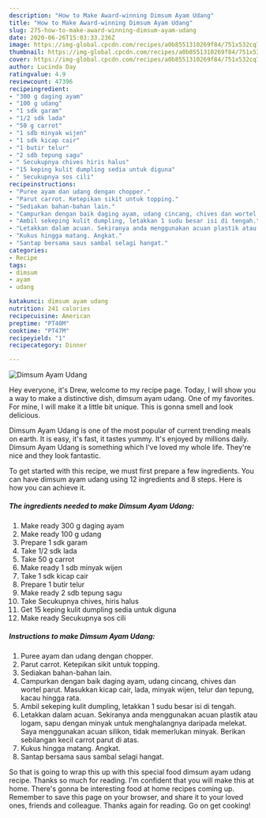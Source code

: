 ```yaml
---
description: "How to Make Award-winning Dimsum Ayam Udang"
title: "How to Make Award-winning Dimsum Ayam Udang"
slug: 275-how-to-make-award-winning-dimsum-ayam-udang
date: 2020-06-26T15:03:33.236Z
image: https://img-global.cpcdn.com/recipes/a0b8551310269f84/751x532cq70/dimsum-ayam-udang-resipi-foto-utama.jpg
thumbnail: https://img-global.cpcdn.com/recipes/a0b8551310269f84/751x532cq70/dimsum-ayam-udang-resipi-foto-utama.jpg
cover: https://img-global.cpcdn.com/recipes/a0b8551310269f84/751x532cq70/dimsum-ayam-udang-resipi-foto-utama.jpg
author: Lucinda Day
ratingvalue: 4.9
reviewcount: 47396
recipeingredient:
- "300 g daging ayam"
- "100 g udang"
- "1 sdk garam"
- "1/2 sdk lada"
- "50 g carrot"
- "1 sdb minyak wijen"
- "1 sdk kicap cair"
- "1 butir telur"
- "2 sdb tepung sagu"
- " Secukupnya chives hiris halus"
- "15 keping kulit dumpling sedia untuk diguna"
- " Secukupnya sos cili"
recipeinstructions:
- "Puree ayam dan udang dengan chopper."
- "Parut carrot. Ketepikan sikit untuk topping."
- "Sediakan bahan-bahan lain."
- "Campurkan dengan baik daging ayam, udang cincang, chives dan wortel parut. Masukkan kicap cair, lada, minyak wijen, telur dan tepung, kacau hingga rata."
- "Ambil sekeping kulit dumpling, letakkan 1 sudu besar isi di tengah."
- "Letakkan dalam acuan. Sekiranya anda menggunakan acuan plastik atau logam, sapu dengan minyak untuk menghalangnya daripada melekat. Saya menggunakan acuan silikon, tidak memerlukan minyak. Berikan sebilangan kecil carrot parut di atas."
- "Kukus hingga matang. Angkat."
- "Santap bersama saus sambal selagi hangat."
categories:
- Recipe
tags:
- dimsum
- ayam
- udang

katakunci: dimsum ayam udang 
nutrition: 241 calories
recipecuisine: American
preptime: "PT40M"
cooktime: "PT47M"
recipeyield: "1"
recipecategory: Dinner

---
```



![Dimsum Ayam Udang](https://img-global.cpcdn.com/recipes/a0b8551310269f84/751x532cq70/dimsum-ayam-udang-resipi-foto-utama.jpg)

Hey everyone, it's Drew, welcome to my recipe page. Today, I will show you a way to make a distinctive dish, dimsum ayam udang. One of my favorites. For mine, I will make it a little bit unique. This is gonna smell and look delicious.



Dimsum Ayam Udang is one of the most popular of current trending meals on earth. It is easy, it's fast, it tastes yummy. It's enjoyed by millions daily. Dimsum Ayam Udang is something which I've loved my whole life. They're nice and they look fantastic.


To get started with this recipe, we must first prepare a few ingredients. You can have dimsum ayam udang using 12 ingredients and 8 steps. Here is how you can achieve it.

<!--inarticleads1-->

##### The ingredients needed to make Dimsum Ayam Udang:

1. Make ready 300 g daging ayam
1. Make ready 100 g udang
1. Prepare 1 sdk garam
1. Take 1/2 sdk lada
1. Take 50 g carrot
1. Make ready 1 sdb minyak wijen
1. Take 1 sdk kicap cair
1. Prepare 1 butir telur
1. Make ready 2 sdb tepung sagu
1. Take  Secukupnya chives, hiris halus
1. Get 15 keping kulit dumpling sedia untuk diguna
1. Make ready  Secukupnya sos cili




<!--inarticleads2-->

##### Instructions to make Dimsum Ayam Udang:

1. Puree ayam dan udang dengan chopper.
1. Parut carrot. Ketepikan sikit untuk topping.
1. Sediakan bahan-bahan lain.
1. Campurkan dengan baik daging ayam, udang cincang, chives dan wortel parut. Masukkan kicap cair, lada, minyak wijen, telur dan tepung, kacau hingga rata.
1. Ambil sekeping kulit dumpling, letakkan 1 sudu besar isi di tengah.
1. Letakkan dalam acuan. Sekiranya anda menggunakan acuan plastik atau logam, sapu dengan minyak untuk menghalangnya daripada melekat. Saya menggunakan acuan silikon, tidak memerlukan minyak. Berikan sebilangan kecil carrot parut di atas.
1. Kukus hingga matang. Angkat.
1. Santap bersama saus sambal selagi hangat.




So that is going to wrap this up with this special food dimsum ayam udang recipe. Thanks so much for reading. I'm confident that you will make this at home. There's gonna be interesting food at home recipes coming up. Remember to save this page on your browser, and share it to your loved ones, friends and colleague. Thanks again for reading. Go on get cooking!
